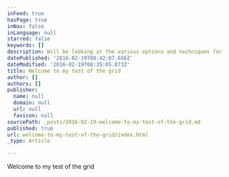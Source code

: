 ```yaml
---
inFeed: true
hasPage: true
inNav: false
inLanguage: null
starred: false
keywords: []
description: Will be looking at the various options and techniques for this new blog site...
datePublished: '2016-02-19T08:42:07.656Z'
dateModified: '2016-02-19T08:35:05.873Z'
title: Welcome to my test of the grid
author: []
authors: []
publisher:
  name: null
  domain: null
  url: null
  favicon: null
sourcePath: _posts/2016-02-19-welcome-to-my-test-of-the-grid.md
published: true
url: welcome-to-my-test-of-the-grid/index.html
_type: Article

---
```

Welcome to my test of the grid